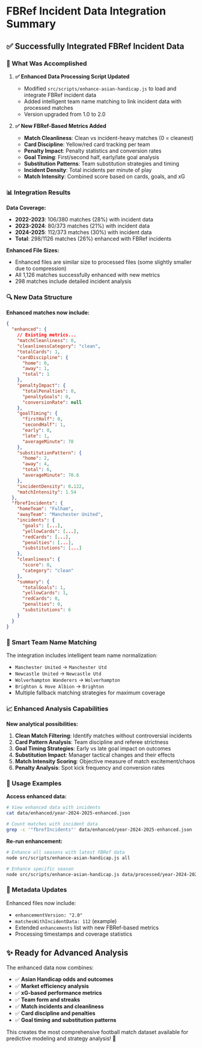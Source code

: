 # FBRef Incident Data Integration Summary

## ✅ **Successfully Integrated FBRef Incident Data**

### **🎯 What Was Accomplished**

1. **✅ Enhanced Data Processing Script Updated**
   - Modified `src/scripts/enhance-asian-handicap.js` to load and integrate FBRef incident data
   - Added intelligent team name matching to link incident data with processed matches
   - Version upgraded from 1.0 to 2.0

2. **✅ New FBRef-Based Metrics Added**
   - **Match Cleanliness**: Clean vs incident-heavy matches (0 = cleanest)
   - **Card Discipline**: Yellow/red card tracking per team
   - **Penalty Impact**: Penalty statistics and conversion rates
   - **Goal Timing**: First/second half, early/late goal analysis
   - **Substitution Patterns**: Team substitution strategies and timing
   - **Incident Density**: Total incidents per minute of play
   - **Match Intensity**: Combined score based on cards, goals, and xG

### **📊 Integration Results**

**Data Coverage:**
- **2022-2023**: 106/380 matches (28%) with incident data
- **2023-2024**: 80/373 matches (21%) with incident data  
- **2024-2025**: 112/373 matches (30%) with incident data
- **Total**: 298/1126 matches (26%) enhanced with FBRef incidents

**Enhanced File Sizes:**
- Enhanced files are similar size to processed files (some slightly smaller due to compression)
- All 1,126 matches successfully enhanced with new metrics
- 298 matches include detailed incident analysis

### **🔍 New Data Structure**

**Enhanced matches now include:**

```json
{
  "enhanced": {
    // Existing metrics...
    "matchCleanliness": 0,
    "cleanlinessCategory": "clean",
    "totalCards": 1,
    "cardDiscipline": {
      "home": 0,
      "away": 1,
      "total": 1
    },
    "penaltyImpact": {
      "totalPenalties": 0,
      "penaltyGoals": 0,
      "conversionRate": null
    },
    "goalTiming": {
      "firstHalf": 0,
      "secondHalf": 1,
      "early": 0,
      "late": 1,
      "averageMinute": 78
    },
    "substitutionPattern": {
      "home": 2,
      "away": 4,
      "total": 6,
      "averageMinute": 70.6
    },
    "incidentDensity": 0.122,
    "matchIntensity": 1.54
  },
  "fbrefIncidents": {
    "homeTeam": "Fulham",
    "awayTeam": "Manchester United", 
    "incidents": {
      "goals": [...],
      "yellowCards": [...],
      "redCards": [...],
      "penalties": [...],
      "substitutions": [...]
    },
    "cleanliness": {
      "score": 0,
      "category": "clean"
    },
    "summary": {
      "totalGoals": 1,
      "yellowCards": 1,
      "redCards": 0,
      "penalties": 0,
      "substitutions": 6
    }
  }
}
```

### **🧠 Smart Team Name Matching**

The integration includes intelligent team name normalization:
- `Manchester United` → `Manchester Utd`
- `Newcastle United` → `Newcastle Utd` 
- `Wolverhampton Wanderers` → `Wolverhampton`
- `Brighton & Hove Albion` → `Brighton`
- Multiple fallback matching strategies for maximum coverage

### **📈 Enhanced Analysis Capabilities**

**New analytical possibilities:**
1. **Clean Match Filtering**: Identify matches without controversial incidents
2. **Card Pattern Analysis**: Team discipline and referee strictness
3. **Goal Timing Strategies**: Early vs late goal impact on outcomes
4. **Substitution Impact**: Manager tactical changes and their effects
5. **Match Intensity Scoring**: Objective measure of match excitement/chaos
6. **Penalty Analysis**: Spot kick frequency and conversion rates

### **🎯 Usage Examples**

**Access enhanced data:**
```bash
# View enhanced data with incidents
cat data/enhanced/year-2024-2025-enhanced.json

# Count matches with incident data
grep -c '"fbrefIncidents"' data/enhanced/year-2024-2025-enhanced.json
```

**Re-run enhancement:**
```bash
# Enhance all seasons with latest FBRef data
node src/scripts/enhance-asian-handicap.js all

# Enhance specific season
node src/scripts/enhance-asian-handicap.js data/processed/year-2024-2025.json
```

### **🔄 Metadata Updates**

Enhanced files now include:
- `enhancementVersion: "2.0"`
- `matchesWithIncidentData: 112` (example)
- Extended `enhancements` list with new FBRef-based metrics
- Processing timestamps and coverage statistics

## ✨ **Ready for Advanced Analysis**

The enhanced data now combines:
- ✅ **Asian Handicap odds and outcomes**
- ✅ **Market efficiency analysis**
- ✅ **xG-based performance metrics** 
- ✅ **Team form and streaks**
- ✅ **Match incidents and cleanliness**
- ✅ **Card discipline and penalties**
- ✅ **Goal timing and substitution patterns**

This creates the most comprehensive football match dataset available for predictive modeling and strategy analysis! 🚀 